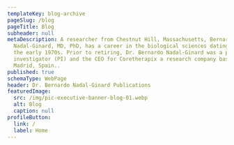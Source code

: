 ```yaml
---
templateKey: blog-archive
pageSlug: /blog
pageTitle: Blog
subheader: null
metaDescription: A researcher from Chestnut Hill, Massachusetts, Bernardo
  Nadal-Ginard, MD, PhD, has a career in the biological sciences dating back to
  the early 1970s. Prior to retiring, Dr. Bernardo Nadal-Ginard was a principal
  investigator (PI) and the CEO for Coretherapix a research company based in
  Madrid, Spain..
published: true
schemaType: WebPage
header: Dr. Bernardo Nadal-Ginard Publications
featuredImage:
  src: /img/pic-executive-banner-blog-01.webp
  alt: Blog
  caption: null
profileButton:
  link: /
  label: Home
---
```

